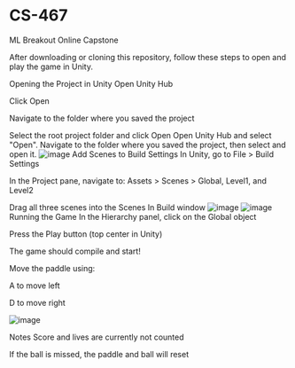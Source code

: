 # CS-467
ML Breakout Online Capstone

After downloading or cloning this repository, follow these steps to open and play the game in Unity.

Opening the Project in Unity
Open Unity Hub

Click Open

Navigate to the folder where you saved the project

Select the root project folder and click Open
Open Unity Hub and select "Open". Navigate to the folder where you saved the project, then select and open it.
![image](https://github.com/user-attachments/assets/16309893-b2f2-4265-b215-2b4e55b2d70c)
Add Scenes to Build Settings
In Unity, go to File > Build Settings

In the Project pane, navigate to:
Assets > Scenes > Global, Level1, and Level2

Drag all three scenes into the Scenes In Build window
![image](https://github.com/user-attachments/assets/6e7dfc36-a04b-404b-a851-1980d2860c1b)
![image](https://github.com/user-attachments/assets/918cc83f-7f9e-4bf4-b0bb-8a187c69dfa9)
Running the Game
In the Hierarchy panel, click on the Global object

Press the Play button (top center in Unity)

The game should compile and start!

Move the paddle using:

A to move left

D to move right

![image](https://github.com/user-attachments/assets/23dd81ca-7c60-49a4-b67f-f04931603f11)


Notes
Score and lives are currently not counted

If the ball is missed, the paddle and ball will reset



